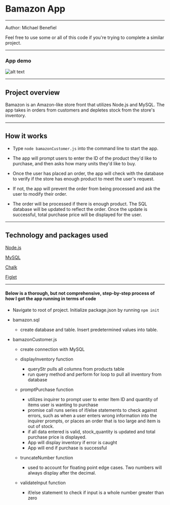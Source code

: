 <h1>Bamazon App</h1>


<hr>

Author: Michael Benefiel

Feel free to use some or all of this code if you're trying to complete a similar project.
<hr>

<h3> App demo </h3>

![alt text](https://raw.githubusercontent.com/mjbenefiel/Bamazon/master/gif/bamazondemo.gif "Constructor Word Guess Node App")

<hr>

<h2> Project overview</h2>
Bamazon is an Amazon-like store front that utilizes Node.js and MySQL. The app takes in orders from customers and depletes stock from the store's inventory.
<hr>

<h2> How it works </h2>

- Type ```node bamazonCustomer.js``` into the command line to start the app.

- The app will prompt users to enter the ID of the product they'd like to purchase, and then asks how many units they'd like to buy.
  
- Once the user has placed an order, the app will check with the database to verify if the store has enough product to meet the user's request.
  
- If not, the app will prevent the order from being processed and ask the user to modify their order.

- The order will be processed if there is enough product. The SQL database will be updated to reflect the order. Once the update is successful, total purchase price will be displayed for the user.
<hr>

<h2>Technology and packages used</h2>

[Node.js](https://nodejs.org/en/)

[MySQL](https://www.npmjs.com/package/mysql)

[Chalk](https://www.npmjs.com/package/chalk)

[Figlet](https://www.npmjs.com/package/figlet)

<hr></hr>

<h4>Below is a thorough, but not comprehensive, step-by-step process of how I got the app running in terms of code</h4>

- Navigate to root of project. Initialize package.json by running ```npm init```

- bamazon.sql

  - create database and table. Insert predetermined values into table.

- bamazonCustomer.js

  - create connection with MySQL

  - displayInventory function
    - queryStr pulls all columns from products table
    - run query method and perform for loop to pull all inventory from database
    
  - promptPurchase function
    - utilizes inquirer to prompt user to enter Item ID and quantity of items user is wanting to purchase
    - promise call runs series of if/else statements to check against errors, such as when a user enters wrong information into the inquirer prompts, or places an order that is too large and item is out of stock.
    - if all data entered is valid, stock_quantity is updated and total purchase price is displayed.
    - App will display inventory if error is caught
    - App will end if purchase is successful
    
  - truncateNumber function
    - used to account for floating point edge cases. Two numbers will always display after the decimal.

  - validateInput function
    - if/else statement to check if input is a whole number greater than zero
